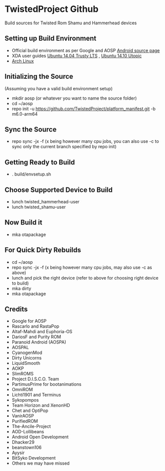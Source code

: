 TwistedProject Github
===================
Build sources for Twisted Rom Shamu and Hammerhead devices

Setting up Build Environment
---------------------------
- Official build environment as per Google and AOSP [Android source page](http://source.android.com/source/index.html)
- XDA user guides [Ubuntu 14.04 Trusty LTS](http://forum.xda-developers.com/showthread.php?t=2639611) , [Ubuntu 14.10 Utopic](http://forum.xda-developers.com/chef-central/android/howto-setup-ubuntu-14-10-utopic-unicorn-t2862442)
- [Arch Linux](https://wiki.archlinux.org/index.php/android#Building_Android)

Initializing the Source
-----------------------
(Assuming you have a valid build environment setup)
- mkdir aosp (or whatever you want to name the source folder)
- cd ~/aosp
- repo init -u https://github.com/TwistedProject/platform_manifest.git -b m6.0-arm64

Sync the Source
---------------
- repo sync -jx -f (x being however many cpu jobs, you can also use -c to sync only the current branch specified by repo init)

Getting Ready to Build
----------------------
- . build/envsetup.sh

Choose Supported Device to Build
--------------------------------
- lunch twisted_hammerhead-user
- lunch twisted_shamu-user

Now Build it
------------
- mka otapackage

For Quick Dirty Rebuilds
------------------------
- cd ~/aosp
- repo sync -jx -f (x being however many cpu jobs, may also use -c as above)
- lunch and pick the right device (refer to above for choosing right device to build)
- mka dirty
- mka otapackage

Credits
-------
- Google for AOSP
- Rascarlo and RastaPop
- Altaf-Mahdi and Euphoria-OS
- DariosF and Purity ROM
- Paranoid Android (AOSPA)
- AOSPAL
- CyanogenMod
- Dirty Unicorns
- LiquidSmooth
- AOKP
- SlimROMS
- Project D.I.S.C.O. Team
- PartimusPrime for bootanimations
- OmniROM
- Lichti1901 and Terminus
- Sykopompos
- Team Horizon and XenonHD
- Chet and OptiPop
- VanirAOSP
- PurifiedROM
- The-Ancile-Project
- AOD-Lollibeans
- Android Open Development
- Dhacker29
- beanstown106
- Ayysir
- BitSyko Development
- Others we may have missed
